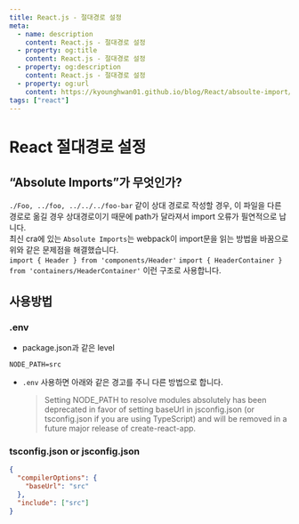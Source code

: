 ```yaml
---
title: React.js - 절대경로 설정
meta:
  - name: description
    content: React.js - 절대경로 설정
  - property: og:title
    content: React.js - 절대경로 설정
  - property: og:description
    content: React.js - 절대경로 설정
  - property: og:url
    content: https://kyounghwan01.github.io/blog/React/absoulte-import/
tags: ["react"]
---
```


# React 절대경로 설정

## “Absolute Imports”가 무엇인가?

`./Foo, ../foo, ../../../foo-bar` 같이 상대 경로로 작성할 경우, 이 파일을 다른 경로로 옮길 경우 상대경로이기 때문에 path가 달라져서 import 오류가 필연적으로 납니다.<br>
최신 cra에 있는 `Absolute Imports`는 webpack이 import문을 읽는 방법을 바꿈으로 위와 같은 문제점을 해결했습니다.<br>
`import { Header } from 'components/Header'` `import { HeaderContainer } from 'containers/HeaderContainer'` 이런 구조로 사용합니다.

## 사용방법

### .env

- package.json과 같은 level

```
NODE_PATH=src
```

- `.env` 사용하면 아래와 같은 경고를 주니 다른 방법으로 합니다.
  > Setting NODE_PATH to resolve modules absolutely has been deprecated in favor of setting baseUrl in jsconfig.json (or tsconfig.json if you are using TypeScript) and will be removed in a future major release of create-react-app.

### tsconfig.json or jsconfig.json

```json
{
  "compilerOptions": {
    "baseUrl": "src"
  },
  "include": ["src"]
}
```

<TagLinks />
<Disqus />
